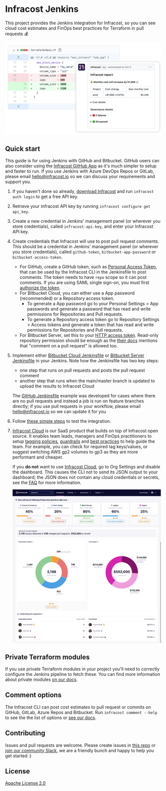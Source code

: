 # Infracost Jenkins

This project provides the Jenkins integration for Infracost, so you can see cloud cost estimates and FinOps best practices for Terraform in pull requests 💰

![Example GitHub screenshot](.github/assets/pr-comment.png?raw=true)

## Quick start

This guide is for using Jenkins with GitHub and Bitbucket. GitHub users can also consider using the [Infracost GitHub App](https://www.infracost.io/docs/integrations/github_app/) as it's much simpler to setup and faster to run. If you use Jenkins with Azure DevOps Repos or GitLab, please email [hello@infracost.io](mailto:hello@infracost.io) so we can discuss your requirements and support you.

1. If you haven't done so already, [download Infracost](https://www.infracost.io/docs/#quick-start) and run `infracost auth login` to get a free API key.

2. Retrieve your Infracost API key by running `infracost configure get api_key`.

3. Create a new credential in Jenkins' management panel (or wherever you store credentials), called `infracost-api-key`, and enter your Infracost API key.

4. Create credentials that Infracost will use to post pull request comments. This should be a credential in Jenkins' management panel (or wherever you store credentials), called `github-token`, `bitbucket-app-password` or `bitbucket-access-token`.
  
    - For GitHub, create a GitHub token, such as [Personal Access Token](https://docs.github.com/en/authentication/keeping-your-account-and-data-secure/creating-a-personal-access-token), that can be used by the Infracost CLI in the Jenkinsfile to post comments. The token needs to have `repo` scope so it can post comments. If you are using SAML single sign-on, you must first [authorize the token](https://docs.github.com/en/enterprise-cloud@latest/authentication/authenticating-with-saml-single-sign-on/authorizing-a-personal-access-token-for-use-with-saml-single-sign-on).
    - For Bitbucket Cloud, you can either use a App password (recommended) or a Repository access token.
        - To generate a App password go to your Personal Settings > App passwords and generate a password that has read and write permissions for Repositories and Pull requests.
        - To generate a Repository access token go to Repository Settings > Access tokens and generate a token that has read and write permissions for Repositories and Pull requests.
    - For Bitbucket Server, set this to your [HTTP access token](https://confluence.atlassian.com/bitbucketserver/http-access-tokens-939515499.html). Read-only repository permission should be enough as the [their docs](https://confluence.atlassian.com/bitbucketserver/using-repository-permissions-776639771.html) mentions that "comment on a pull request" is allowed too.

5. Implement either [Bitbucket Cloud Jenkinsfile](bitbucket-cloud.jenkinsfile) or [Bitbucket Server Jenkinsfile](bitbucket-server.jenkinsfile) in your Jenkins. Note how the Jenkinsfile has two key steps:
    - one step that runs on pull requests and posts the pull request comment
    - another step that runs when the main/master branch is updated to upload the results to Infracost Cloud

    The [GitHub Jenkinsfile](github.jenkinsfile) example was developed for cases where there are no pull requests and instead a job is run on feature branches directly; if you use pull requests in your workflow, please email [hello@infracost.io](mailto:hello@infracost.io) so we can update it for you

6. Follow [these simple steps](https://www.infracost.io/docs/infracost_cloud/get_started/#4-send-a-pull-request) to test the integration.

7. [Infracost Cloud](https://dashboard.infracost.io) is our SaaS product that builds on top of Infracost open source. It enables team leads, managers and FinOps practitioners to setup [tagging policies](https://www.infracost.io/docs/infracost_cloud/tagging_policies/), [guardrails](https://www.infracost.io/docs/infracost_cloud/guardrails/) and [best practices](https://www.infracost.io/docs/infracost_cloud/cost_policies/) to help guide the team. For example, you can check for required tag keys/values, or suggest switching AWS gp2 volumes to gp3 as they are more performant and cheaper.

    If you **do not** want to use [Infracost Cloud](https://dashboard.infracost.io), go to Org Settings and disable the dashboard. This causes the CLI not to send its JSON output to your dashboard; the JSON does not contain any cloud credentials or secrets, see the [FAQ](https://infracost.io/docs/faq/) for more information.

    <img src=".github/assets/infracost-cloud-dashboard.png" alt="Infracost Cloud enables you to check for best practices such as using latest generation instance types or block storage, as well as setup tagging policies and guardrails to help guide the team." />

## Private Terraform modules

If you use private Terraform modules in your project you'll need to correctly configure the Jenkins pipeline to fetch these. You can find more information about private modules [on our docs](https://www.infracost.io/docs/guides/terraform_modules/).

## Comment options

The Infracost CLI can post cost estimates to pull request or commits on GitHub, GitLab, Azure Repos and Bitbucket. Run `infracost comment --help` to see the the list of options or [see our docs](https://www.infracost.io/docs/features/cli_commands/#comment-on-pull-requests).

## Contributing

Issues and pull requests are welcome. Please create issues in [this repo](https://github.com/infracost/infracost) or [join our community Slack](https://www.infracost.io/community-chat), we are a friendly bunch and happy to help you get started :)

## License

[Apache License 2.0](https://choosealicense.com/licenses/apache-2.0/)
